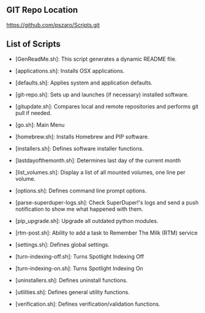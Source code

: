                    
GIT Repo Location
-----------------
https://github.com/pszaro/Scripts.git
                   
List of Scripts
-----------------

  - [GenReadMe.sh]:
   This script generates a dynamic README file.

  - [applications.sh]:
   Installs OSX applications.

  - [defaults.sh]:
   Applies system and application defaults.

  - [git-repo.sh]:
   Sets up and launches (if necessary) installed software.

  - [gitupdate.sh]:
   Compares local and remote repositories and performs git pull if needed.

  - [go.sh]:
   Main Menu

  - [homebrew.sh]:
   Installs Homebrew and PIP software.

  - [installers.sh]:
   Defines software installer functions.

  - [lastdayofthemonth.sh]:
   Determines last day of the current month

  - [list_volumes.sh]:
  	Display a list of all mounted volumes, one line per volume.

  - [options.sh]:
   Defines command line prompt options.

  - [parse-superduper-logs.sh]:
   Check SuperDuper!'s logs and send a push notification to show me what happened with them.

  - [pip_upgrade.sh]:
   Upgrade all outdated python modules.

  - [rtm-post.sh]:
   Ability to add a task to Remember The Milk (RTM) service

  - [settings.sh]:
   Defines global settings.

  - [turn-indexing-off.sh]:
   Turns Spotlight Indexing Off

  - [turn-indexing-on.sh]:
   Turns Spotlight Indexing On

  - [uninstallers.sh]:
   Defines uninstall functions.

  - [utlilties.sh]:
   Defines general utility functions.

  - [verification.sh]:
   Defines verification/validation functions.

